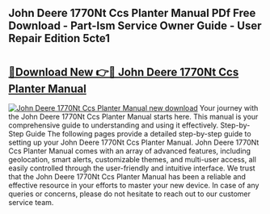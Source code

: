 ## John Deere 1770Nt Ccs Planter Manual PDf Free Download - Part-Ism Service Owner Guide - User Repair Edition 5cte1

# <h2><a href="http://bc92292.oget.top/?id=John+Deere+1770Nt+Ccs+Planter+Manual">🔗Download New 👉🔴 John Deere 1770Nt Ccs Planter Manual</a></h2>

[![John Deere 1770Nt Ccs Planter Manual new download](https://i.imgur.com/5g1atiW.png)](http://bc92292.oget.top/?id=John+Deere+1770Nt+Ccs+Planter+Manual)
Your journey with the John Deere 1770Nt Ccs Planter Manual starts here. This manual is your comprehensive guide to understanding and using it effectively. Step-by-Step Guide The following pages provide a detailed step-by-step guide to setting up your John Deere 1770Nt Ccs Planter Manual. John Deere 1770Nt Ccs Planter Manual comes with an array of advanced features, including geolocation, smart alerts, customizable themes, and multi-user access, all easily controlled through the user-friendly and intuitive interface. We trust that the John Deere 1770Nt Ccs Planter Manual has been a reliable and effective resource in your efforts to master your new device. In case of any queries or concerns, please do not hesitate to reach out to our customer service team.
